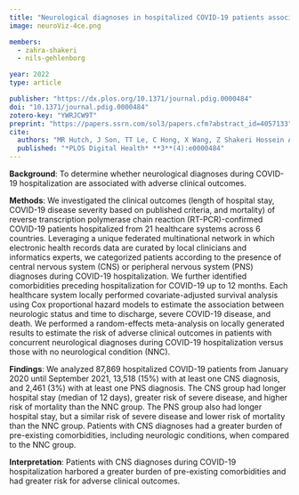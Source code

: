 ```yaml
---
title: "Neurological diagnoses in hospitalized COVID-19 patients associated with adverse outcomes: a multinational cohort stud"
image: neuroViz-4ce.png

members:
  - zahra-shakeri
  - nils-gehlenborg

year: 2022
type: article

publisher: "https://dx.plos.org/10.1371/journal.pdig.0000484"
doi: "10.1371/journal.pdig.0000484"
zotero-key: "YWRJCW9T"
preprint: "https://papers.ssrn.com/sol3/papers.cfm?abstract_id=4057133"
cite:
  authors: "MR Hutch, J Son, TT Le, C Hong, X Wang, Z Shakeri Hossein Abad, M Morris, A Gutiérrez-Sacristán, JG Klann, A Spiridou, A Batugo, R Bellazzi, V Benoit, CL Bonzel, WA Bryant, L Chiudinelli, K Cho, P Das, T González González, DA Hanauer, DW Henderson, YL Ho, NHW Loh, A Makoudjou, S Makwana, A Malovini, B Moal, DL Mowery, A Neuraz, MJ Samayamuthu, FJ Sanz Vidorreta, ER Schriver, P Schubert, J Talbert, ALM Tan, BWL Tan, BWQ Tan, V Tibollo, P Tippman, G Verdy, W Yuan, P Avillach, N Gehlenborg, GS Omenn, *The Consortium for Clinical Characterization of COVID-19 by EHR (4CE)*, S Visweswaran, T Cai, Y Luo, Z Xia"
  published: "*PLOS Digital Health* **3**(4):e0000484"
---
```

**Background**: To determine whether neurological diagnoses during COVID-19 hospitalization are associated with adverse clinical outcomes.

**Methods**: We investigated the clinical outcomes (length of hospital stay, COVID-19 disease severity based on published criteria, and mortality) of reverse transcription polymerase chain reaction (RT-PCR)-confirmed COVID-19 patients hospitalized from 21 healthcare systems across 6 countries. Leveraging a unique federated multinational network in which electronic health records data are curated by local clinicians and informatics experts, we categorized patients according to the presence of central nervous system (CNS) or peripheral nervous system (PNS) diagnoses during COVID-19 hospitalization. We further identified comorbidities preceding hospitalization for COVID-19 up to 12 months. Each healthcare system locally performed covariate-adjusted survival analysis using Cox proportional hazard models to estimate the association between neurologic status and time to discharge, severe COVID-19 disease, and death. We performed a random-effects meta-analysis on locally generated results to estimate the risk of adverse clinical outcomes in patients with concurrent neurological diagnoses during COVID-19 hospitalization versus those with no neurological condition (NNC).

**Findings**: We analyzed 87,869 hospitalized COVID-19 patients from January 2020 until September 2021, 13,518 (15%) with at least one CNS diagnosis, and 2,461 (3%) with at least one PNS diagnosis. The CNS group had longer hospital stay (median of 12 days), greater risk of severe disease, and higher risk of mortality than the NNC group. The PNS group also had longer hospital stay, but a similar risk of severe disease and lower risk of mortality than the NNC group. Patients with CNS diagnoses had a greater burden of pre-existing comorbidities, including neurologic conditions, when compared to the NNC group.

**Interpretation**: Patients with CNS diagnoses during COVID-19 hospitalization harbored a greater burden of pre-existing comorbidities and had greater risk for adverse clinical outcomes.